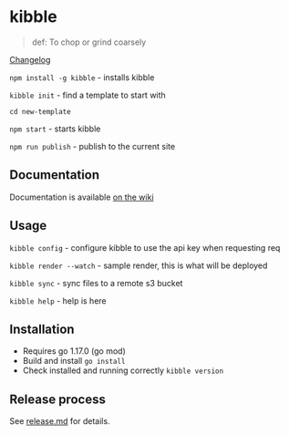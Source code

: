 # kibble

> def: To chop or grind coarsely

[Changelog](changelog.md)

```npm install -g kibble``` - installs kibble

```kibble init``` - find a template to start with

```cd new-template```

```npm start``` - starts kibble

```npm run publish``` - publish to the current site


## Documentation

Documentation is available [on the wiki](https://github.com/shift72/kibble/wiki)

## Usage

```kibble config``` - configure kibble to use the api key when requesting req

```kibble render --watch``` - sample render, this is what will be deployed

```kibble sync``` - sync files to a remote s3 bucket

```kibble help``` - help is here

## Installation

* Requires go 1.17.0 (go mod)
* Build and install ```go install```
* Check installed and running correctly ```kibble version```


## Release process

See [release.md](./release.md) for details.